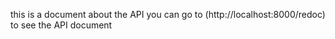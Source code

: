 this is a document about the API
you can go to (http://localhost:8000/redoc) to see the API document
```"